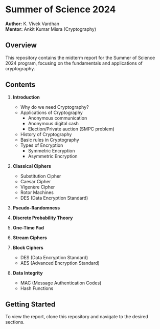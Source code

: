 # Summer of Science 2024

**Author:** K. Vivek Vardhan  
**Mentor:** Ankit Kumar Misra (Cryptography)  

## Overview

This repository contains the midterm report for the Summer of Science 2024 program, focusing on the fundamentals and applications of cryptography. 

## Contents

1. **Introduction**
   - Why do we need Cryptography?
   - Applications of Cryptography
     - Anonymous communication
     - Anonymous digital cash
     - Election/Private auction (SMPC problem)
   - History of Cryptography
   - Basic rules in Cryptography
   - Types of Encryption
     - Symmetric Encryption
     - Asymmetric Encryption

2. **Classical Ciphers**
   - Substitution Cipher
   - Caesar Cipher
   - Vigenère Cipher
   - Rotor Machines
   - DES (Data Encryption Standard)

3. **Pseudo-Randomness**

4. **Discrete Probability Theory**

5. **One-Time Pad**

6. **Stream Ciphers**

7. **Block Ciphers**
   - DES (Data Encryption Standard)
   - AES (Advanced Encryption Standard)

8. **Data Integrity**
   - MAC (Message Authentication Codes)
   - Hash Functions

## Getting Started

To view the report, clone this repository and navigate to the desired sections. 


